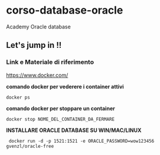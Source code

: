 # corso-database-oracle


Academy Oracle database


## Let's jump in !! 




### Link e Materiale di riferimento  

https://www.docker.com/



**comando docker per vederere i container attivi**

```
docker ps

```

**comando docker per stoppare un container**

```
docker stop NOME_DEL_CONTAINER_DA_FERMARE

```


**INSTALLARE ORACLE DATABASE SU WIN/MAC/LINUX**
```
 docker run -d -p 1521:1521 -e ORACLE_PASSWORD=wow123456 gvenzl/oracle-free
```


